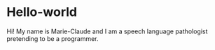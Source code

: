 # Hello-world

Hi! My name is Marie-Claude and I am a speech language pathologist pretending to be a programmer.

